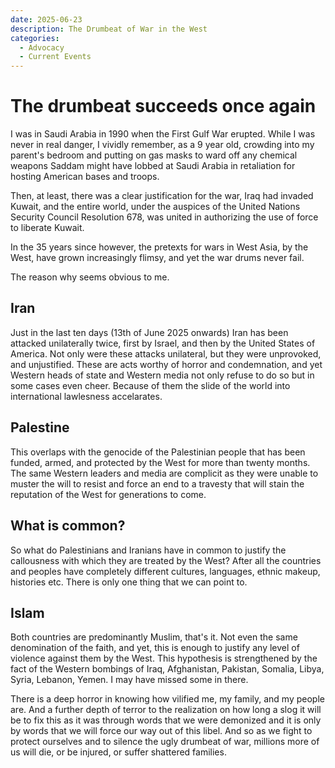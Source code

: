 ```yaml
---
date: 2025-06-23
description: The Drumbeat of War in the West
categories:
  - Advocacy
  - Current Events
---
```


# The drumbeat succeeds once again

I was in Saudi Arabia in 1990 when the First Gulf War erupted. While I was never in real danger, I vividly remember, as a 9 year old, crowding into my parent's bedroom and putting on gas masks to ward off any chemical weapons Saddam might have lobbed at Saudi Arabia in retaliation for hosting American bases and troops.

Then, at least, there was a clear justification for the war, Iraq had invaded Kuwait, and the entire world, under the auspices of the United Nations Security Council Resolution 678, was united in authorizing the use of force to liberate Kuwait.

In the 35 years since however, the pretexts for wars in West Asia, by the West, have grown increasingly flimsy, and yet the war drums never fail.

The reason why seems obvious to me.

<!-- more -->

## Iran

Just in the last ten days (13th of June 2025 onwards) Iran has been attacked unilaterally twice, first by Israel, and then by the United States of America. Not only were these attacks unilateral, but they were unprovoked, and unjustified. These are acts worthy of horror and condemnation, and yet Western heads of state and Western media not only refuse to do so but in some cases even cheer. Because of them the slide of the world into international lawlesness accelarates.

## Palestine

This overlaps with the genocide of the Palestinian people that has been funded, armed, and protected by the West for more than twenty months. The same Western leaders and media are complicit as they were unable to muster the will to resist and force an end to a travesty that will stain the reputation of the West for generations to come.

## What is common?

So what do Palestinians and Iranians have in common to justify the callousness with which they are treated by the West? After all the countries and peoples have completely different cultures, languages, ethnic makeup, histories etc. There is only one thing that we can point to.

## Islam

Both countries are predominantly Muslim, that's it. Not even the same denomination of the faith, and yet, this is enough to justify any level of violence against them by the West. This hypothesis is strengthened by the fact of the Western bombings of Iraq, Afghanistan, Pakistan, Somalia, Libya, Syria, Lebanon, Yemen. I may have missed some in there.

There is a deep horror in knowing how vilified me, my family, and my people are. And a further depth of terror to the realization on how long a slog it will be to fix this as it was through words that we were demonized and it is only by words that we will force our way out of this libel. And so as we fight to protect ourselves and to silence the ugly drumbeat of war, millions more of us will die, or be injured, or suffer shattered families.
